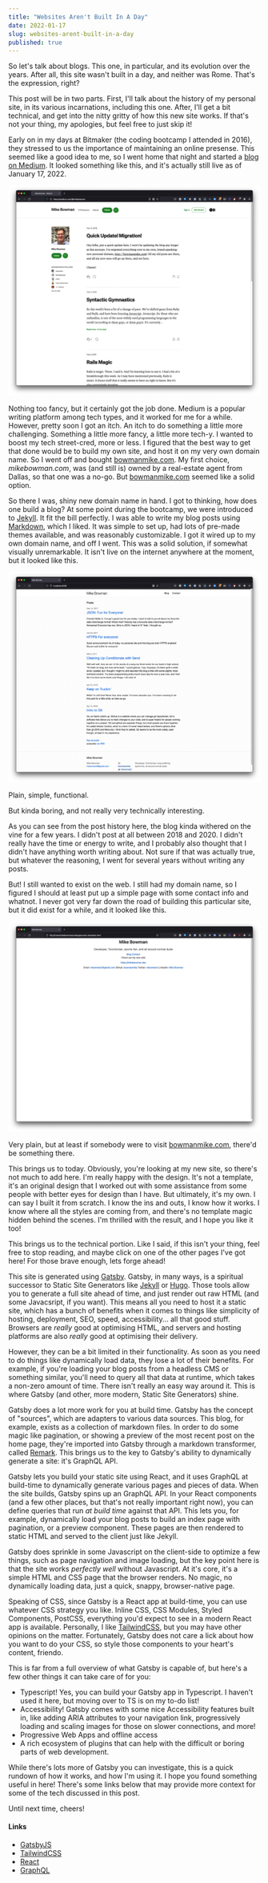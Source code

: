```yaml
---
title: "Websites Aren't Built In A Day"
date: 2022-01-17
slug: websites-arent-built-in-a-day
published: true
---
```


So let's talk about blogs. This one, in particular, and its evolution over the
years. After all, this site wasn't built in a day, and neither was Rome. That's
the expression, right?<!-- endexcerpt -->

This post will be in two parts. First, I'll talk about the history of my
personal site, in its various incarnations, including this one. After, I'll get
a bit technical, and get into the nitty gritty of how this new site works. If
that's not your thing, my apologies, but feel free to just skip it!

Early on in my days at Bitmaker (the coding bootcamp I attended in 2016), they
stressed to us the importance of maintaining an online presense. This seemed
like a good idea to me, so I went home that night and started a
[blog on Medium](https://medium.com/@mikebowman). It looked something like this,
and it's actually still live as of January 17, 2022.

![Medium Site](./medium-site.png)

Nothing too fancy, but it certainly got the job done. Medium is a popular
writing platform among tech types, and it worked for me for a while. However,
pretty soon I got an itch. An itch to do something a little more challenging.
Something a little more fancy, a little more tech-y. I wanted to boost my tech
street-cred, more or less. I figured that the best way to get that done would be
to build my own site, and host it on my very own domain name. So I went off and
bought [bowmanmike.com](https://bowmanmike.com). My first choice,
*mikebowman.com*, was (and still is) owned by a real-estate agent from Dallas,
so that one was a no-go. But [bowmanmike.com](https://bowmanmike.com) seemed
like a solid option.

So there I was, shiny new domain name in hand. I got to thinking, how does one
build a blog? At some point during the bootcamp, we were introduced to
[Jekyll](https://jekyllrb.com). It fit the bill perfectly. I was able to write
my blog posts using [Markdown](https://www.markdownguide.org/), which I liked.
It was simple to set up, had lots of pre-made themes available, and was
reasonably customizable. I got it wired up to my own domain name, and off I
went. This was a solid solution, if somewhat visually unremarkable. It isn't
live on the internet anywhere at the moment, but it looked like this.

![Jekyll Site](./jekyll-site.png)

Plain, simple, functional.

But kinda boring, and not really very technically interesting.

As you can see from the post history here, the blog kinda withered on the vine
for a few years. I didn't post at all between 2018 and 2020. I didn't really
have the time or energy to write, and I probably also thought that I didn't have
anything worth writing about. Not sure if that was actually true, but whatever
the reasoning, I went for several years without writing any posts.

But! I still wanted to exist on the web. I still had my domain name, so I
figured I should at least put up a simple page with some contact info and
whatnot. I never got very far down the road of building this particular site,
but it did exist for a while, and it looked like this.

![Raw HTML Site](./raw-html-site.png)

Very plain, but at least if somebody were to visit
[bowmanmike.com](https://bowmanmike.com), there'd be something there.

This brings us to today. Obviously, you're looking at my new site, so there's
not much to add here. I'm really happy with the design. It's not a template,
it's an original design that I worked out with some assistance from some people
with better eyes for design than I have. But ultimately, it's my own. I can say
I built it from scratch. I know the ins and outs, I know how it works. I know
where all the styles are coming from, and there's no template magic hidden
behind the scenes. I'm thrilled with the result, and I hope you like it too!

This brings us to the technical portion. Like I said, if this isn't your thing,
feel free to stop reading, and maybe click on one of the other pages I've got
here! For those brave enough, lets forge ahead!

This site is generated using [Gatsby](https://gatsbyjs.com). Gatsby, in many
ways, is a spiritual successor to Static Site Generators like
[Jekyll](https://jeklyyrg.com) or [Hugo](https://gohugo.io/). Those tools allow
you to generate a full site ahead of time, and just render out raw HTML (and
some Javacsript, if you want). This means all you need to host it a static site,
which has a bunch of benefits when it comes to things like simplicity of
hosting, deployment, SEO, speed, accessibility... all that good stuff. Browsers
are *really* good at optimising HTML, and servers and hosting platforms are also
*really* good at optimising their delivery.

However, they can be a bit limited in their functionality. As soon as you need
to do things like dynamically load data, they lose a lot of their benefits.
For example, if you're loading your blog posts from a headless CMS or something
similar, you'll need to query all that data at runtime, which takes a non-zero
amount of time. There isn't really an easy way around it. This is where Gatsby
(and other, more modern, Static Site Generators) shine.

Gatsby does a lot more work for you at build time. Gatsby has the concept of
"sources", which are adapters to various data sources. This blog, for example,
exists as a collection of markdown files. In order to do some magic like
pagination, or showing a preview of the most recent post on the home page,
they're imported into Gatsby through a markdown transformer, called
[Remark](https://remark.js.org/). This brings us to the key to Gatsby's ability
to dynamically generate a site: it's GraphQL API.

Gatsby lets you build your static site using React, and it uses GraphQL at
build-time to dynamically generate various pages and pieces of data. When the
site builds, Gatsby spins up an GraphQL API. In your React components (and a few
other places, but that's not really important right now), you can define queries
that run *at build time* against that API. This lets you, for example,
dynamically load your blog posts to build an index page with pagination, or a
preview component. These pages are then rendered to static HTML and served to
the client just like Jekyll.

Gatsby does sprinkle in some Javascript on the client-side to optimize a few
things, such as page navigation and image loading, but the key point here is
that the site works *perfectly well* without Javascript. At it's core, it's a
simple HTML and CSS page that the browser renders. No magic, no dynamically
loading data, just a quick, snappy, browser-native page.

Speaking of CSS, since Gatsby is a React app at build-time, you can use whatever
CSS strategy you like. Inline CSS, CSS Modules, Styled Components, PostCSS,
everything you'd expect to see in a modern React app is available. Personally, I
like [TailwindCSS](https://tailwindcss.com), but you may have other opinions on
the matter. Fortunately, Gatsby does not care a lick about how you want to do
your CSS, so style those components to your heart's content, friendo.

This is far from a full overview of what Gatsby is capable of, but here's a few
other things it can take care of for you:

- Typescript! Yes, you can build your Gatsby app in Typescript. I haven't used
  it here, but moving over to TS is on my to-do list!
- Accessibility! Gatsby comes with some nice Accessibility features built in,
  like adding ARIA attributes to your navigation link, progressively loading and
  scaling images for those on slower connections, and more!
- Progressive Web Apps and offline access
- A rich ecosystem of plugins that can help with the difficult or boring parts
  of web development.

While there's lots more of Gatsby you can investigate, this is a quick rundown
of how it works, and how I'm using it. I hope you found something useful in
here! There's some links below that may provide more context for some of the
tech discussed in this post.

Until next time, cheers!

#### Links

- [GatsbyJS](https://gatsbyjs.com)
- [TailwindCSS](https://tailwindcss.com)
- [React](https://reactjs.com)
- [GraphQL](https://graphql.org/)

